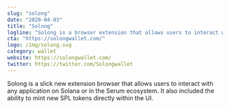 ```yaml
---
slug: "solong"
date: "2020-04-03"
title: "Solong"
logline: "Solong is a browser extension that allows users to interact with Solana or Serum applications."
cta: "https://solongwallet.com/"
logo: /img/solong.svg
category: wallet
website: https://solongwallet.com/
twitter: https://twitter.com/Solongwallet
---
```

Solong is a slick new extension browser that allows users to interact with any application on Solana or in the Serum ecosystem. It also included the ability to mint new SPL tokens directly within the UI.
